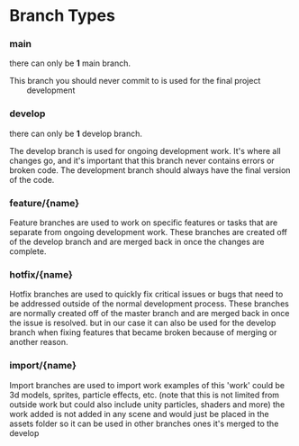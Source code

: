 # Branch Types

### m**ain**

there can only be **1** main branch.

This branch you should never commit to is used for the final project ⠀⠀⠀development

### develop

there can only be **1** develop branch.

The develop branch is used for ongoing development work. It's where all changes go, and it's important that this branch never contains errors or broken code. The development branch should always have the final version of the code.

### feature/{name}

Feature branches are used to work on specific features or tasks that are separate from ongoing development work. These branches are created off of the develop branch and are merged back in once the changes are complete.

### hotfix/{name}

Hotfix branches are used to quickly fix critical issues or bugs that need to be addressed outside of the normal development process. These branches are normally created off of the master branch and are merged back in once the issue is resolved.  but in our case it can also be used for the develop branch when fixing features that became broken because of merging or another reason.

### import/{name}

Import branches are used to import work examples of this 'work' could be 3d models, sprites, particle effects, etc. (note that this is not limited from outside work but could also include unity particles, shaders and more) the work added is not added in any scene and would just be placed in the assets folder so it can be used in other branches ones it's merged to the develop&#x20;
